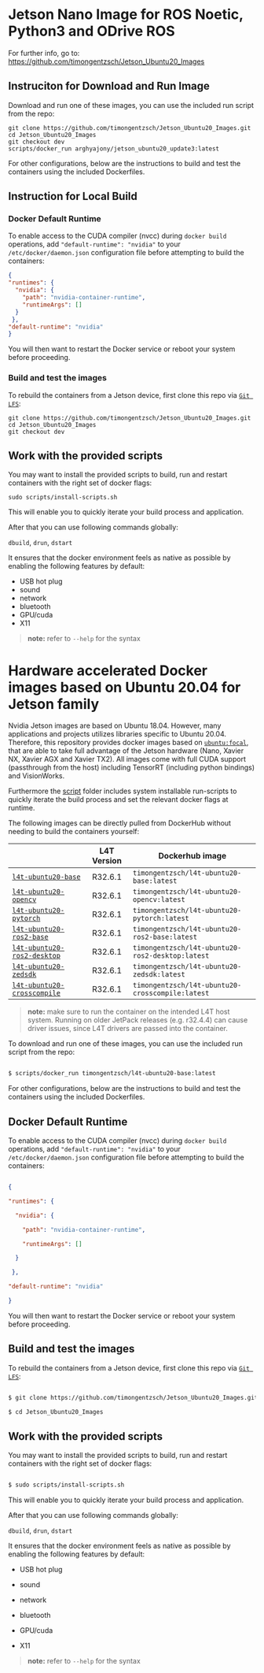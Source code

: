 # Jetson Nano Image for ROS Noetic, Python3 and ODrive ROS
For further info, go to: https://github.com/timongentzsch/Jetson_Ubuntu20_Images

## Instruciton for Download and Run Image
Download and run one of these images, you can use the included run script from the repo:

``` 
git clone https://github.com/timongentzsch/Jetson_Ubuntu20_Images.git
cd Jetson_Ubuntu20_Images
git checkout dev
scripts/docker_run arghyajony/jetson_ubuntu20_update3:latest
```

For other configurations, below are the instructions to build and test the containers using the included Dockerfiles.

 
## Instruction for Local Build
### Docker Default Runtime

To enable access to the CUDA compiler (nvcc) during `docker build` operations, add `"default-runtime": "nvidia"` to your `/etc/docker/daemon.json` configuration file before attempting to build the containers:
 
``` json
{
"runtimes": {
  "nvidia": {
    "path": "nvidia-container-runtime",
    "runtimeArgs": []
  }
 },
"default-runtime": "nvidia"
}

```

You will then want to restart the Docker service or reboot your system before proceeding.

  

### Build and test the images

  

To rebuild the containers from a Jetson device, first clone this repo via [`Git LFS`](https://git-lfs.github.com/):

  

``` 
git clone https://github.com/timongentzsch/Jetson_Ubuntu20_Images.git
cd Jetson_Ubuntu20_Images
git checkout dev
```

## Work with the provided scripts

You may want to install the provided scripts to build, run and restart containers with the right set of docker flags:

``` 
sudo scripts/install-scripts.sh
```
This will enable you to quickly iterate your build process and application.

After that you can use following commands globally:

`dbuild`, `drun`, `dstart`

It ensures that the docker environment feels as native as possible by enabling the following features by default:

- USB hot plug
- sound
- network
- bluetooth
- GPU/cuda
- X11

  

>  **note:** refer to `--help` for the syntax

# Hardware accelerated Docker images based on Ubuntu 20.04 for Jetson family

  

Nvidia Jetson images are based on Ubuntu 18.04. However, many applications and projects utilizes libraries specific to Ubuntu 20.04. Therefore, this repository provides docker images based on [`ubuntu:focal`](Dockerfile.ros2), that are able to take full advantage of the Jetson hardware (Nano, Xavier NX, Xavier AGX and Xavier TX2). All images come with full CUDA support (passthrough from the host) including TensorRT (including python bindings) and VisionWorks.

  

Furthermore the [script](scripts) folder includes system installable run-scripts to quickly iterate the build process and set the relevant docker flags at runtime.

  

The following images can be directly pulled from DockerHub without needing to build the containers yourself:

  


|                        | L4T Version | Dockerhub image                                    |
|------------------------|:-----------:|----------------------------------------------------|
| [`l4t-ubuntu20-base`](Dockerfile.base) | R32.6.1 | `timongentzsch/l4t-ubuntu20-base:latest` |
| [`l4t-ubuntu20-opencv`](Dockerfile.opencv) | R32.6.1 | `timongentzsch/l4t-ubuntu20-opencv:latest` |
| [`l4t-ubuntu20-pytorch`](Dockerfile.pytorch) | R32.6.1 | `timongentzsch/l4t-ubuntu20-pytorch:latest` |
| [`l4t-ubuntu20-ros2-base`](Dockerfile.ros2-base) | R32.6.1 | `timongentzsch/l4t-ubuntu20-ros2-base:latest` |
| [`l4t-ubuntu20-ros2-desktop`](Dockerfile.ros2-desktop) | R32.6.1 | `timongentzsch/l4t-ubuntu20-ros2-desktop:latest` |
| [`l4t-ubuntu20-zedsdk`](Dockerfile.zedsdk) | R32.6.1 | `timongentzsch/l4t-ubuntu20-zedsdk:latest` |
| [`l4t-ubuntu20-crosscompile`](Dockerfile.crosscompile) | R32.6.1 | `timongentzsch/l4t-ubuntu20-crosscompile:latest` |

  
>  **note:** make sure to run the container on the intended L4T host system. Running on older JetPack releases (e.g. r32.4.4) can cause driver issues, since L4T drivers are passed into the container.

  

To download and run one of these images, you can use the included run script from the repo:

  

``` bash

$ scripts/docker_run timongentzsch/l4t-ubuntu20-base:latest

```

  

For other configurations, below are the instructions to build and test the containers using the included Dockerfiles.

  

## Docker Default Runtime

  

To enable access to the CUDA compiler (nvcc) during `docker build` operations, add `"default-runtime": "nvidia"` to your `/etc/docker/daemon.json` configuration file before attempting to build the containers:

  

``` json

{

"runtimes": {

  "nvidia": {

    "path": "nvidia-container-runtime",

    "runtimeArgs": []

  }

 },

"default-runtime": "nvidia"

}

```

  

You will then want to restart the Docker service or reboot your system before proceeding.

  

## Build and test the images

  

To rebuild the containers from a Jetson device, first clone this repo via [`Git LFS`](https://git-lfs.github.com/):

  

``` bash

$ git clone https://github.com/timongentzsch/Jetson_Ubuntu20_Images.git

$ cd Jetson_Ubuntu20_Images

```

  

## Work with the provided scripts

  

You may want to install the provided scripts to build, run and restart containers with the right set of docker flags:

  

``` bash

$ sudo scripts/install-scripts.sh

```

  

This will enable you to quickly iterate your build process and application.

  

After that you can use following commands globally:

  

`dbuild`, `drun`, `dstart`

  

It ensures that the docker environment feels as native as possible by enabling the following features by default:

- USB hot plug

- sound

- network

- bluetooth

- GPU/cuda

- X11

  

>  **note:** refer to `--help` for the syntax
